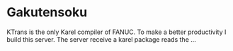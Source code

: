 # Gakutensoku
KTrans is the only Karel compiler of FANUC. To make a better productivity I build this server. The server receive a karel package reads the ...
